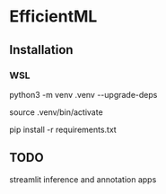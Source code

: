 # EfficientML

## Installation

### WSL

python3 -m venv .venv --upgrade-deps

source .venv/bin/activate

pip install -r requirements.txt

## TODO

streamlit inference and annotation apps
